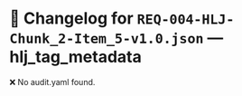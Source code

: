 # 📝 Changelog for `REQ-004-HLJ-Chunk_2-Item_5-v1.0.json` — **hlj_tag_metadata**

❌ No audit.yaml found.

